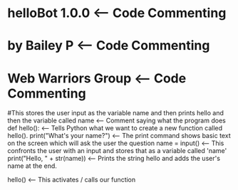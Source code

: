 # helloBot 1.0.0        <-- Code Commenting
# by Bailey P           <-- Code Commenting
# Web Warriors Group    <-- Code Commenting
#This stores the user input as the variable name and then prints hello and then the variable called name <-- Comment saying what the program does
def hello():    <-- Tells Python what we want to create a new function called hello().
    print("What's your name?") <-- The print command shows basic text on the screen which will ask the user the question
    name = input() <-- This confronts the user with an input and stores that as a variable called 'name'
    print("Hello, " + str(name))  <-- Prints the string hello and adds the user's name at the end.

hello() <-- This activates / calls our function
